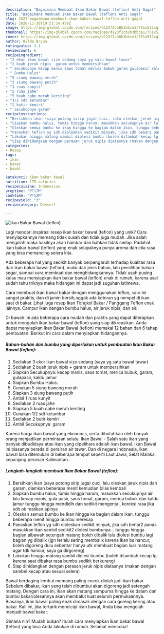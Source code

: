 ```yaml
---
description: "Bagaimana Membuat Ikan Bakar Bawal (teflon) Anti Gagal"
title: "Bagaimana Membuat Ikan Bakar Bawal (teflon) Anti Gagal"
slug: 2627-bagaimana-membuat-ikan-bakar-bawal-teflon-anti-gagal
date: 2020-11-26T19:53:24.456Z
image: https://img-global.cpcdn.com/recipes/d123f2cb8b3bbce1/751x532cq70/ikan-bakar-bawal-teflon-foto-resep-utama.jpg
thumbnail: https://img-global.cpcdn.com/recipes/d123f2cb8b3bbce1/751x532cq70/ikan-bakar-bawal-teflon-foto-resep-utama.jpg
cover: https://img-global.cpcdn.com/recipes/d123f2cb8b3bbce1/751x532cq70/ikan-bakar-bawal-teflon-foto-resep-utama.jpg
author: Hilda Bryan
ratingvalue: 3.1
reviewcount: 6
recipeingredient:
- "3 ekor ikan bawal size sedang saya yg satu bawal tawar"
- "2 buah jeruk nipis  garam untuk membersihkan"
- " Secukupnya kecap manis saos tomat merica bubuk garam gulapasir kaldu jamur"
- " Bumbu Halus"
- "5 siung bawang merah"
- "3 siung bawang putih"
- "1 ruas kunyit"
- "2 ruas jahe"
- "5 buah cabe merah keriting"
- "1/2 sdt ketumbar"
- "2 butir kemiri"
- " Secukupnya garam"
recipeinstructions:
- "Bersihkan ikan (saya potong sirip juga) cuci, lalu oleskan jeruk nipis dan garam, diamkan beberapa menit kemudian bilas kembali"
- "Siapkan bumbu halus, tumis hingga harum, masukkan secukupnya air lalu kecap manis, gula pasir, saos tomat, garam, merica bubuk dan kaldu jamur tunggu hingga mendidih dan sedikit mengental, koreksi rasa jika sdh ok matikan apinya"
- "Oleskan semua bumbu ke ikan hingga ke bagian dalam ikan, tunggu beberapa menit hingga bumbu meresap"
- "Panaskan teflon yg sdh dioleskan sedikit minyak, jika sdh benar2 panas masukkan ikan sambil sedikit2 diolesi bumbunya... tunggu hingga bagian albawah setengah matang boleh dibalik lalu diolesi bumbu lagi bagian yg dibalik (jgn terlalu sering membalik karena ikan bs hancur, boleh digoreng dulu sebentar hanya utk membuat bagian luar matang agar tdk hancur, saya ga dirgoreng)"
- "Lakukan hingga matang sambil diolesi bumbu (boleh ditambah kecap lg karena saat dibakar rasa bumbu sedikit berkurang)"
- "Siap dihidangkan dengan perasan jeruk nipis diatasnya (makan dengan sambel kecap atau sesuai selera)"
categories:
- Resep
tags:
- ikan
- bakar
- bawal

katakunci: ikan bakar bawal 
nutrition: 175 calories
recipecuisine: Indonesian
preptime: "PT17M"
cooktime: "PT52M"
recipeyield: "3"
recipecategory: Dessert

---
```



![Ikan Bakar Bawal (teflon)](https://img-global.cpcdn.com/recipes/d123f2cb8b3bbce1/751x532cq70/ikan-bakar-bawal-teflon-foto-resep-utama.jpg)

Lagi mencari inspirasi resep ikan bakar bawal (teflon) yang unik? Cara menyiapkannya memang tidak susah dan tidak juga mudah. Jika salah mengolah maka hasilnya akan hambar dan bahkan tidak sedap. Padahal ikan bakar bawal (teflon) yang enak selayaknya punya aroma dan cita rasa yang bisa memancing selera kita.

Ada beberapa hal yang sedikit banyak berpengaruh terhadap kualitas rasa dari ikan bakar bawal (teflon), mulai dari jenis bahan, lalu pemilihan bahan segar, sampai cara membuat dan menghidangkannya. Tidak usah pusing kalau mau menyiapkan ikan bakar bawal (teflon) enak di rumah, karena asal sudah tahu triknya maka hidangan ini dapat jadi suguhan istimewa.

Cara membuat ikan bawal bakar dengan menggunakan teflon, cara ini sangat praktis, dan di jamin bersih,nggak ada kotoran yg nempel di ikan saat di bakar. Lihat juga resep Ikan Tongkol Bakar / Panggang Teflon enak lainnya. Campur ikan dengan bumbu halus, air jeruk nipis, dan air.


Di bawah ini ada beberapa cara mudah dan praktis yang dapat diterapkan untuk mengolah ikan bakar bawal (teflon) yang siap dikreasikan. Anda dapat menyiapkan Ikan Bakar Bawal (teflon) memakai 12 bahan dan 6 tahap pembuatan. Berikut ini cara dalam menyiapkan hidangannya.

<!--inarticleads1-->

##### Bahan-bahan dan bumbu yang diperlukan untuk pembuatan Ikan Bakar Bawal (teflon):

1. Sediakan 3 ekor ikan bawal size sedang (saya yg satu bawal tawar)
1. Sediakan 2 buah jeruk nipis + garam untuk membersihkan
1. Siapkan  Secukupnya: kecap manis, saos tomat, merica bubuk, garam, gulapasir, kaldu jamur
1. Siapkan  Bumbu Halus:
1. Gunakan 5 siung bawang merah
1. Siapkan 3 siung bawang putih
1. Ambil 1 ruas kunyit
1. Sediakan 2 ruas jahe
1. Siapkan 5 buah cabe merah keriting
1. Gunakan 1/2 sdt ketumbar
1. Sediakan 2 butir kemiri
1. Ambil  Secukupnya: garam


Karena harga ikan bawal yang ekonomis, serta dibutuhkan oleh banyak orang menjadikan permintaan selalu. Ikan Bawal - Salah satu ikan yang banyak dibudidaya atau ikan yang dipelihara adalah ikan bawal. Ikan Bawal ini biasanya berada di perairan air tawar. Dan di negara Indonesia, ikan bawal bisa ditemukan di beberapa tempat seperti Laut Jawa, Selat Malaka, sepanjang perairan Kalimantan. 

<!--inarticleads2-->

##### Langkah-langkah membuat Ikan Bakar Bawal (teflon):

1. Bersihkan ikan (saya potong sirip juga) cuci, lalu oleskan jeruk nipis dan garam, diamkan beberapa menit kemudian bilas kembali
1. Siapkan bumbu halus, tumis hingga harum, masukkan secukupnya air lalu kecap manis, gula pasir, saos tomat, garam, merica bubuk dan kaldu jamur tunggu hingga mendidih dan sedikit mengental, koreksi rasa jika sdh ok matikan apinya
1. Oleskan semua bumbu ke ikan hingga ke bagian dalam ikan, tunggu beberapa menit hingga bumbu meresap
1. Panaskan teflon yg sdh dioleskan sedikit minyak, jika sdh benar2 panas masukkan ikan sambil sedikit2 diolesi bumbunya... tunggu hingga bagian albawah setengah matang boleh dibalik lalu diolesi bumbu lagi bagian yg dibalik (jgn terlalu sering membalik karena ikan bs hancur, boleh digoreng dulu sebentar hanya utk membuat bagian luar matang agar tdk hancur, saya ga dirgoreng)
1. Lakukan hingga matang sambil diolesi bumbu (boleh ditambah kecap lg karena saat dibakar rasa bumbu sedikit berkurang)
1. Siap dihidangkan dengan perasan jeruk nipis diatasnya (makan dengan sambel kecap atau sesuai selera)


Bawal berdaging lembut memang paling cocok diolah jadi ikan bakar. Sebelum dibakar, ikan yang telah dibumbui akan digoreng jadi setengah matang. Dengan cara ini, ikan akan matang sempurna hingga ke dalam dan bumbu bakar/olesannya akan membalut kuat seluruh permukaannya. Biasanya, ikan bawal paling enak dimasak dengan cara goreng kering atau bakar. Kali ini, jika tertarik mencicipi ikan bawal, Anda bisa mengolah menjadi bawal bakar. 

Gimana nih? Mudah bukan? Itulah cara menyiapkan ikan bakar bawal (teflon) yang bisa Anda lakukan di rumah. Selamat mencoba!
